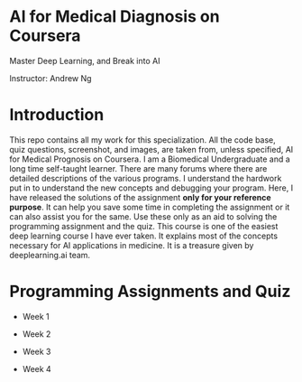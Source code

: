 # AI for Medical Diagnosis on Coursera

Master Deep Learning, and Break into AI

Instructor: Andrew Ng

# Introduction
This repo contains all my work for this specialization. All the code base, quiz questions, screenshot, and images, are taken from, unless specified, AI for Medical Prognosis on Coursera. I am a Biomedical Undergraduate and a long time self-taught learner. There are many forums where there are detailed descriptions of the various programs. I understand the hardwork put in to understand the new concepts and debugging your program. Here, I have released the solutions of the assignment **only for your reference purpose**. It can help you save some time in completing the assignment or it can also assist you for the same. Use these only as an aid to solving the programming assignment and the quiz. This course is one of the easiest deep learning course I have ever taken. It explains most of the concepts necessary for AI applications in medicine. It is a treasure given by deeplearning.ai team.

# Programming Assignments and Quiz
- Week 1

- Week 2

- Week 3

- Week 4
